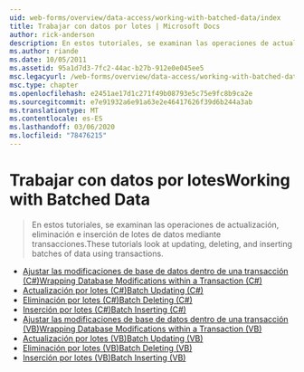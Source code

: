 ```yaml
---
uid: web-forms/overview/data-access/working-with-batched-data/index
title: Trabajar con datos por lotes | Microsoft Docs
author: rick-anderson
description: En estos tutoriales, se examinan las operaciones de actualización, eliminación e inserción de lotes de datos mediante transacciones.
ms.author: riande
ms.date: 10/05/2011
ms.assetid: 95a1d7d3-7fc2-44ac-b27b-912e0e045ee5
msc.legacyurl: /web-forms/overview/data-access/working-with-batched-data
msc.type: chapter
ms.openlocfilehash: e2451ae17d1c271f49b08793e5c75e9fc8b9ca2e
ms.sourcegitcommit: e7e91932a6e91a63e2e46417626f39d6b244a3ab
ms.translationtype: MT
ms.contentlocale: es-ES
ms.lasthandoff: 03/06/2020
ms.locfileid: "78476215"
---
```

# <a name="working-with-batched-data"></a><span data-ttu-id="bfc5c-103">Trabajar con datos por lotes</span><span class="sxs-lookup"><span data-stu-id="bfc5c-103">Working with Batched Data</span></span>

> <span data-ttu-id="bfc5c-104">En estos tutoriales, se examinan las operaciones de actualización, eliminación e inserción de lotes de datos mediante transacciones.</span><span class="sxs-lookup"><span data-stu-id="bfc5c-104">These tutorials look at updating, deleting, and inserting batches of data using transactions.</span></span>

- [<span data-ttu-id="bfc5c-105">Ajustar las modificaciones de base de datos dentro de una transacción (C#)</span><span class="sxs-lookup"><span data-stu-id="bfc5c-105">Wrapping Database Modifications within a Transaction (C#)</span></span>](wrapping-database-modifications-within-a-transaction-cs.md)
- [<span data-ttu-id="bfc5c-106">Actualización por lotes (C#)</span><span class="sxs-lookup"><span data-stu-id="bfc5c-106">Batch Updating (C#)</span></span>](batch-updating-cs.md)
- [<span data-ttu-id="bfc5c-107">Eliminación por lotes (C#)</span><span class="sxs-lookup"><span data-stu-id="bfc5c-107">Batch Deleting (C#)</span></span>](batch-deleting-cs.md)
- [<span data-ttu-id="bfc5c-108">Inserción por lotes (C#)</span><span class="sxs-lookup"><span data-stu-id="bfc5c-108">Batch Inserting (C#)</span></span>](batch-inserting-cs.md)
- [<span data-ttu-id="bfc5c-109">Ajustar las modificaciones de base de datos dentro de una transacción (VB)</span><span class="sxs-lookup"><span data-stu-id="bfc5c-109">Wrapping Database Modifications within a Transaction (VB)</span></span>](wrapping-database-modifications-within-a-transaction-vb.md)
- [<span data-ttu-id="bfc5c-110">Actualización por lotes (VB)</span><span class="sxs-lookup"><span data-stu-id="bfc5c-110">Batch Updating (VB)</span></span>](batch-updating-vb.md)
- [<span data-ttu-id="bfc5c-111">Eliminación por lotes (VB)</span><span class="sxs-lookup"><span data-stu-id="bfc5c-111">Batch Deleting (VB)</span></span>](batch-deleting-vb.md)
- [<span data-ttu-id="bfc5c-112">Inserción por lotes (VB)</span><span class="sxs-lookup"><span data-stu-id="bfc5c-112">Batch Inserting (VB)</span></span>](batch-inserting-vb.md)
